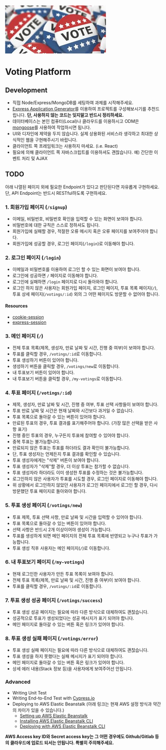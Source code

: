![Voting](/voting.jpeg)

# Voting Platform

## Development

- 직접 Node/Express/MongoDB를 세팅하여 과제를 시작해주세요.
- [Express Application Generator](https://expressjs.com/en/starter/generator.html)를 이용하여 프로젝트를 구성해보시기를 추천드립니다. **단, 사용하지 않는 코드는 잊지말고 반드시 정리하세요.**
- 데이터베이스는 본인 컴퓨터(Local)나 클라우드를 이용하시고 ODM은 [mongoose](https://mongoosejs.com/docs/connections.html)를 사용하여 작업하시면 됩니다.
- UI와 디자인에 제약을 두지 않습니다. 실제 상용화된 서비스라 생각하고 최대한 상식적인 웹을 구현해주시기 바랍니다.
- 클라이언트 쪽 프레임워크는 사용하지 마세요. (i.e. React)
- 필요에 의해 클라이언트 쪽 자바스크립트를 이용하셔도 괜찮습니다. 예) 간단한 이벤트 처리 및 AJAX

## TODO

아래 나열된 페이지 외에 필요한 Endpoint가 있다고 판단된다면 자유롭게 구현하세요. 단, API Endpoint는 반드시 RESTful하도록 구현하세요.

### 1. 회원가입 페이지 (`/signup`)

- 이메일, 비밀번호, 비밀번호 확인을 입력할 수 있는 화면이 보여야 합니다.
- 비밀번호에 대한 규칙은 스스로 정하셔도 됩니다.
- 회원가입에 실패할 경우, 적절한 오류 메시지 혹은 오류 페이지를 보여주어야 합니다.
- 회원가입에 성공할 경우, 로그인 페이지(`/login`)로 이동해야 합니다.

### 2. 로그인 페이지 (`/login`)

- 이메일과 비밀번호를 이용하여 로그인 할 수 있는 화면이 보여야 합니다.
- 로그인에 성공하면 `/` 페이지로 이동해야 합니다.
- 로그인에 실패하면 `/login` 페이지로 다시 돌아와야 합니다.
- 로그인 하지 않은 사용자는 회원가입 페이지, 로그인 페이지, 투표 목록 페이지(`/`), 투표 상세 페이지(`/votings/:id`) 외의 그 어떤 페이지도 방문할 수 없어야 합니다.

#### Resources

- [cookie-session](https://expressjs.com/en/resources/middleware/cookie-session.html)
- [express-session](https://expressjs.com/en/resources/middleware/session.html)

### 3. 메인 페이지 (`/`)

- 전체 투표 목록(제목, 생성자, 만료 날짜 및 시간, 진행 중 여부)이 보여야 합니다.
- 투표를 클릭할 경우, `/votings/:id`로 이동합니다.
- 투표 생성하기 버튼이 있어야 합니다.
- 생성하기 버튼을 클릭할 경우, `/votings/new`로 이동합니다.
- 내 투표보기 버튼이 있어야 합니다.
- 내 투표보기 버튼을 클릭할 경우, `/my-votings`로 이동합니다.

### 4. 투표 페이지 (`/votings/:id`)

- 제목, 생성자, 만료 날짜 및 시간, 진행 중 여부, 투표 선택 사항들이 보여야 합니다.
- 투표 만료 날짜 및 시간은 현재 날짜와 시간보다 과거일 수 없습니다.
- 투표 목록으로 돌아갈 수 있는 버튼이 있어야 합니다.
- 만료된 투표의 경우, 투표 결과를 표기해주어야 합니다. (가장 많은 선택을 받은 사항 표기)
- 진행 중인 투표의 경우, 누구든지 투표에 참여할 수 있어야 합니다.
- 중복 투표는 불가능합니다.
- 만료되지 않은 투표는 투표를 하더라도 결과 확인이 불가능합니다.
- 단, 투표 생성자는 언제든지 투표 결과를 확인할 수 있습니다.
- 투표 생성자에게는 "삭제" 버튼이 보여야 합니다.
- 투표 생성자가 "삭제"할 경우, 더 이상 투표는 참가할 수 없습니다.
- 투표 생성자라 하더라도 이미 생성한 투표를 수정하는 것은 불가능합니다.
- 로그인하지 않은 사용자가 투표를 시도할 경우, 로그인 페이지로 이동해야 합니다.
- 위 상황에서 로그인하지 않았던 사용자가 로그인 페이지에서 로그인 할 경우, 다시 방문했던 투표 페이지로 돌아와야 합니다.

### 5. 투표 생성 페이지 (`/votings/new`)

- 투표 제목, 투표 선택 사항, 만료 날짜 및 시간을 입력할 수 있어야 합니다.
- 투표 목록으로 돌아갈 수 있는 버튼이 있어야 합니다.
- 선택 사항은 반드시 2개 이상이어야 생성이 가능합니다.
- 투표를 생성하게 되면 메인 페이지의 전체 투표 목록에 반영되고 누구나 투표가 가능합니다.
- 투표 생성 직후 사용자는 메인 페이지(`/`)로 이동합니다.

### 6. 내 투표보기 페이지 (`/my-votings`)

- 현재 로그인한 사용자가 만든 투표 목록이 보여야 합니다.
- 전체 투표 목록(제목, 만료 날짜 및 시간, 진행 중 여부)이 보여야 합니다.
- 투표를 클릭할 경우, `/votings/:id`로 이동합니다.

### 7. 투표 생성 성공 페이지 (`/votings/success`)

- 투표 생성 성공 페이지는 필요에 따라 다른 방식으로 대체하여도 괜찮습니다.
- 성공적으로 투표가 생성되었다는 성공 메시지가 표기 되어야 합니다.
- 메인 페이지로 돌아갈 수 있는 버튼 혹은 링크가 있어야 합니다.

### 8. 투표 생성 실패 페이지 (`/votings/error`)

- 투표 생성 실패 페이지는 필요에 따라 다른 방식으로 대체하여도 괜찮습니다.
- 투표 생성을 하지 못했다는 실패 메시지가 표기 되어야 합니다.
- 메인 페이지로 돌아갈 수 있는 버튼 혹은 링크가 있어야 합니다.
- 상세 에러 내용(Stack 정보 등)을 사용자에게 보여주어선 안됩니다.

### Advanced

- Writing Unit Test
- Writing End-to-End Test with [Cypress.io](https://www.cypress.io/)
- Deploying to AWS Elastic Beanstalk (아래 링크는 현재 AWS 설정 방식과 약간의 차이가 있을 수 있습니다.)
  - [Setting up AWS Elastic Beanstalk](https://github.com/vanilla-coding/deploy-with-aws-eb-and-circleci/wiki/Setting-up-AWS-Elastic-Beanstalk)
  - [Installing AWS Elastic Beanstalk CLI](https://github.com/vanilla-coding/deploy-with-aws-eb-and-circleci/wiki/Installing-Elastic-Beanstalk-CLI)
  - [Deploying with AWS Elastic Beanstalk CLI](https://github.com/vanilla-coding/deploy-with-aws-eb-and-circleci/wiki/Deploying-with-Elastic-Beanstalk-CLI)

**AWS Access key ID와 Secret access key는 그 어떤 경우에도 Github/Gitlab 등의 클라우드에 업로드 되서는 안됩니다. 특별히 주의해주세요.**